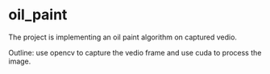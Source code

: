 # oil_paint
The project is implementing an oil paint algorithm on captured vedio.

Outline: use opencv to capture the vedio frame and use cuda to process the image.
